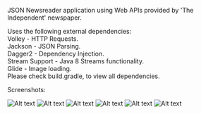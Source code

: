 JSON Newsreader application using Web APIs provided by 'The Independent' newspaper.

Uses the following external dependencies:
<br>
Volley - HTTP Requests.
<br>
Jackson - JSON Parsing.
<br>
Dagger2 - Dependency Injection.
<br>
Stream Support - Java 8 Streams functionality.
<br>
Glide - Image loading.
<br>
Please check build.gradle, to view all dependencies.

Screenshots:

![Alt text](http://i.imgur.com/qVZOYB2.png "Business NewsFeed")
![Alt text](http://i.imgur.com/Dq9Wcnm.png "NewsFeed selection dropdown")
![Alt text](http://i.imgur.com/7MUqQq3.png "FrontPage NewsFeed")
![Alt text](http://i.imgur.com/tgpOXtO.png "Selected Article in NewsFeed")
![Alt text](http://i.imgur.com/cZGfbai.png "Sports NewsFeed")
![Alt text](http://i.imgur.com/H76hmkj.png "World NewsFeed")




